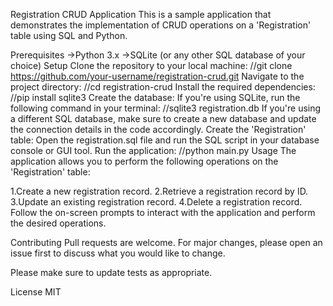 Registration CRUD Application
This is a sample application that demonstrates the implementation of CRUD operations on a 'Registration' table using SQL and Python.

Prerequisites
->Python 3.x
->SQLite (or any other SQL database of your choice)
Setup
Clone the repository to your local machine:
//git clone https://github.com/your-username/registration-crud.git
Navigate to the project directory:
//cd registration-crud
Install the required dependencies:
//pip install sqlite3
Create the database:
If you're using SQLite, run the following command in your terminal:
//sqlite3 registration.db
If you're using a different SQL database, make sure to create a new database and update the connection details in the code accordingly.
Create the 'Registration' table:
Open the registration.sql file and run the SQL script in your database console or GUI tool.
Run the application:
//python main.py
Usage
The application allows you to perform the following operations on the 'Registration' table:

1.Create a new registration record.
2.Retrieve a registration record by ID.
3.Update an existing registration record.
4.Delete a registration record.
Follow the on-screen prompts to interact with the application and perform the desired operations.

Contributing
Pull requests are welcome. For major changes, please open an issue first to discuss what you would like to change.

Please make sure to update tests as appropriate.

License
MIT
